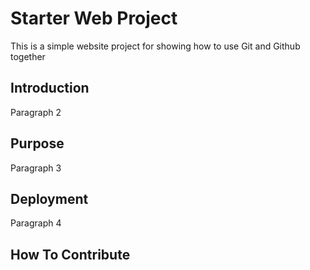 # Starter Web Project

This is a simple website project for showing how to use Git and Github together

## Introduction

Paragraph 2

## Purpose

Paragraph 3

## Deployment

Paragraph 4 

## How To Contribute
